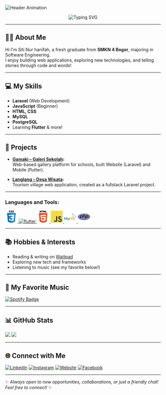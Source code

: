 ![Header Animation](https://capsule-render.vercel.app/api?type=waving&color=gradient&height=200&section=header&text=Hi,%20I'm%20Hanifah!%20👋&fontSize=40&fontAlignY=35&desc=Welcome%20to%20my%20GitHub%20profile!&descAlignY=60)

<p align="center">
  <img src="https://readme-typing-svg.demolab.com?font=Fira+Code&size=26&pause=1000&color=0D8ABC&center=true&vCenter=true&width=435&lines=Fresh+graduate+from+SMKN+4+Bogor;Fullstack+Laravel+Developer;JavaScript+Enthusiast;Avid+Reader+%26+Wattpad+Writer;Let's+Connect!+%F0%9F%91%8B" alt="Typing SVG" />
</p>

---

## 🙋‍♀️ About Me

Hi I'm Siti Nur hanifah, a fresh graduate from **SMKN 4 Bogor**, majoring in Software Engineering.  
I enjoy building web applications, exploring new technologies, and telling stories through code and words!

---

## 💻 My Skills

- **Laravel** (Web Development)
- **JavaScript** (Beginner)
- **HTML, CSS**
- **MySQL**
- **PostgreSQL**
- Learning **Flutter** & more!

---

## 🌟 Projects

- **[Gamaki – Galeri Sekolah](https://github.com/hnif4/ujikom_hani_final):**  
  Web-based gallery platform for schools, built Website (Laravel) and Mobile (flutter).

- **[Langlang – Desa Wisata](https://github.com/hnif4/langlang-app):**  
  Tourism village web application, created as a fullstack Laravel project.

---

<h3 align="left">Languages and Tools:</h3>
<p align="left">
  <a href="https://www.w3schools.com/css/" target="_blank" rel="noreferrer">
    <img src="https://raw.githubusercontent.com/devicons/devicon/master/icons/css3/css3-original-wordmark.svg" alt="css3" width="40" height="40"/>
  </a>
  <a href="https://flutter.dev" target="_blank" rel="noreferrer">
    <img src="https://www.vectorlogo.zone/logos/flutterio/flutterio-icon.svg" alt="flutter" width="40" height="40"/>
  </a>
  <a href="https://www.w3.org/html/" target="_blank" rel="noreferrer">
    <img src="https://raw.githubusercontent.com/devicons/devicon/master/icons/html5/html5-original-wordmark.svg" alt="html5" width="40" height="40"/>
  </a>
  <a href="https://developer.mozilla.org/en-US/docs/Web/JavaScript" target="_blank" rel="noreferrer">
    <img src="https://raw.githubusercontent.com/devicons/devicon/master/icons/javascript/javascript-original.svg" alt="javascript" width="40" height="40"/>
  </a>
  <a href="https://www.mysql.com/" target="_blank" rel="noreferrer">
    <img src="https://raw.githubusercontent.com/devicons/devicon/master/icons/mysql/mysql-original-wordmark.svg" alt="mysql" width="40" height="40"/>
  </a>
  <a href="https://www.php.net" target="_blank" rel="noreferrer">
    <img src="https://raw.githubusercontent.com/devicons/devicon/master/icons/php/php-original.svg" alt="php" width="40" height="40"/>
  </a>
</p>

---

## 📚 Hobbies & Interests

- Reading & writing on [Wattpad](https://www.wattpad.com/user/hnifah29)
- Exploring new tech and frameworks
- Listening to music (see my favorite below!)

---

## 🎵 My Favorite Music

<p align="left">
  <a href= "https://open.spotify.com/playlist/3LDZpISKZQHE7pT1G5U5ob?si=L3SS0-jwSxurSMwCg3glJQ" target="_blank">
    <img src="https://img.shields.io/badge/Spotify-My%20Favorite%20Track-green?style=for-the-badge&logo=spotify" alt="Spotify Badge"/>
  </a>
</p>


---

## 📊 GitHub Stats

<p align="left">
  <img height="180em" src="https://github-readme-stats-eight-theta.vercel.app/api?username=hnif4&show_icons=true&theme=algolia&include_all_commits=true&count_private=true"/>
  <img height="180em" src="https://github-readme-stats-eight-theta.vercel.app/api/top-langs/?username=h4nifa&layout=compact&langs_count=8&theme=algolia"/>
</p>

---

## 🌐 Connect with Me

[![LinkedIn](https://img.shields.io/badge/LinkedIn-blue?style=for-the-badge&logo=linkedin)](https://www.linkedin.com/in/siti-nur-hanifah-405a8a292)
[![Instagram](https://img.shields.io/badge/Instagram-E4405F?style=for-the-badge&logo=instagram&logoColor=white)](https://www.instagram.com/stnhniiifh/)
[![Website](https://img.shields.io/badge/Website-000000?style=for-the-badge&logo=About.me&logoColor=white)](https://web-hanifah.vercel.app/)
[![Facebook](https://img.shields.io/badge/Facebook-1877F2?style=for-the-badge&logo=facebook&logoColor=white)](https://web.facebook.com/haihan.canss/)

---

✨ *Always open to new opportunities, collaborations, or just a friendly chat! Feel free to connect!* ✨
